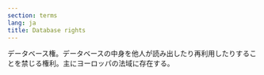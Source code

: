 ```yaml
---
section: terms
lang: ja
title: Database rights
---
```


データベース権。データベースの中身を他人が読み出したり再利用したりすることを禁じる権利。主にヨーロッパの法域に存在する。
